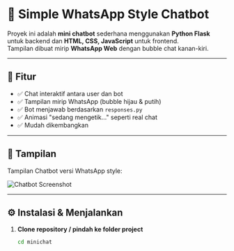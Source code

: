 # 💬 Simple WhatsApp Style Chatbot  

Proyek ini adalah **mini chatbot** sederhana menggunakan **Python Flask** untuk backend dan **HTML, CSS, JavaScript** untuk frontend.  
Tampilan dibuat mirip **WhatsApp Web** dengan bubble chat kanan-kiri.  

---

## 🚀 Fitur
- ✅ Chat interaktif antara user dan bot  
- ✅ Tampilan mirip WhatsApp (bubble hijau & putih)  
- ✅ Bot menjawab berdasarkan `responses.py`  
- ✅ Animasi "sedang mengetik..." seperti real chat  
- ✅ Mudah dikembangkan  

---

## 📸 Tampilan
Tampilan Chatbot versi WhatsApp style:  

![Chatbot Screenshot](screenshots/chatbot.png)  


---

## ⚙️ Instalasi & Menjalankan

1. **Clone repository / pindah ke folder project**
   ```bash
   cd minichat
